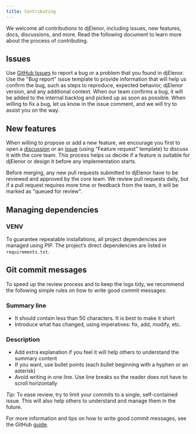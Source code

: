 ```yaml
---
title: Contributing
---
```


We welcome all contributions to djElenor, including issues, new features, docs, discussions, and more. Read the following document to learn more about the process of contributing.

## Issues

Use [GitHub Issues](https://github.com/fanimoHub/djElenor/issues) to report a bug or a problem that you found in djElenor. Use the "Bug report" issue template to provide information that will help us confirm the bug, such as steps to reproduce, expected behavior, djElenor version, and any additional context. When our team confirms a bug, it will be added to the internal backlog and picked up as soon as possible. When willing to fix a bug, let us know in the issue comment, and we will try to assist you on the way.

## New features
When willing to propose or add a new feature, we encourage you first to open a [discussion](https://github.com/fanimoHub/djElenor/discussions) or an [issue](https://github.com/fanimoHub/djElenor/issues) (using "Feature request" template) to discuss it with the core team. This process helps us decide if a feature is suitable for djElenor or design it before any implementation starts.

Before merging, any new pull requests submitted to djElenor have to be reviewed and approved by the core team. We review pull requests daily, but if a pull request requires more time or feedback from the team, it will be marked as "queued for review".

## Managing dependencies

### VENV

To guarantee repeatable installations, all project dependencies are managed using PIP. The project’s direct dependencies are listed in `requirements.txt`.




## Git commit messages

To speed up the review process and to keep the logs tidy, we recommend the following simple rules on how to write good commit messages:

### Summary line

- It should contain less than 50 characters. It is best to make it short
- Introduce what has changed, using imperatives: fix, add, modify, etc.

### Description

- Add extra explanation if you feel it will help others to understand the summary content
- If you want, use bullet points (each bullet beginning with a hyphen or an asterisk)
- Avoid writing in one line. Use line breaks so the reader does not have to scroll horizontally

*Tip*: To ease review, try to limit your commits to a single, self-contained issue. This will also help others to understand and manage them in the future.


For more information and tips on how to write good commit messages, see the GitHub [guide](https://github.com/erlang/otp/wiki/writing-good-commit-messages).
